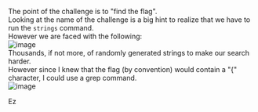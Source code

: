 The point of the challenge is to "find the flag".  
Looking at the name of the challenge is a big hint to realize that we have to run the `strings` command.  
However we are faced with the following:  
![image](https://github.com/AndreQuimper/Writeups/assets/96965806/cfd6f004-c4c1-456d-bcf1-b43baef2dad4)  
Thousands, if not more, of randomly generated strings to make our search harder.  
However since I knew that the flag (by convention) would contain a "{" character, I could use a grep command.  
![image](https://github.com/AndreQuimper/Writeups/assets/96965806/175aa600-fe2b-4e03-a28c-e3f026543f58)  

Ez


